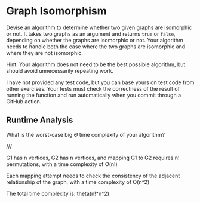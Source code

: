 # Graph Isomorphism

Devise an algorithm to determine whether two given graphs are isomorphic or not.
It takes two graphs as an argument and returns `true` or `false`, depending on
whether the graphs are isomorphic or not. Your algorithm needs to handle both
the case where the two graphs are isomorphic and where they are not isomorphic.

Hint: Your algorithm does not need to be the best possible algorithm, but should
avoid unnecessarily repeating work.

I have not provided any test code, but you can base yours on test code from
other exercises. Your tests must check the correctness of the result of running
the function and run automatically when you commit through a GitHub action.

## Runtime Analysis

What is the worst-case big $\Theta$ time complexity of your algorithm?

///

G1 has n vertices, G2 has n vertices, and mapping G1 to G2 requires n! permutations, with a time complexity of O(n!)

Each mapping attempt needs to check the consistency of the adjacent relationship of the graph, with a time complexity of O(n^2)

The total time complexity is: theta(n!*n^2)
